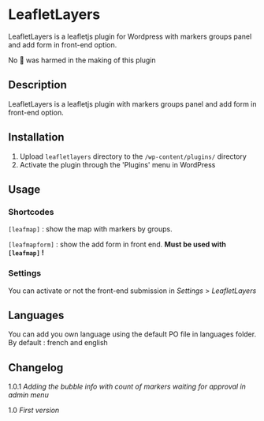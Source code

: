 # LeafletLayers

LeafletLayers is a leafletjs plugin for Wordpress with markers groups panel and add form in front-end option.

No :panda_face: was harmed in the making of this plugin

## Description

LeafletLayers is a leafletjs plugin with markers groups panel and add form in front-end option.


## Installation

1. Upload `leafletlayers` directory to the `/wp-content/plugins/` directory
2. Activate the plugin through the 'Plugins' menu in WordPress


## Usage

### Shortcodes

`[leafmap]` : show the map with markers by groups.

`[leafmapform]` : show the add form in front end. **Must be used with `[leafmap]` !**

### Settings

You can activate or not the front-end submission in *Settings* > *LeafletLayers*

## Languages

You can add you own language using the default PO file in languages folder.
By default : french and english

## Changelog

1.0.1
*Adding the bubble info with count of markers waiting for approval in admin menu*

1.0
*First version*